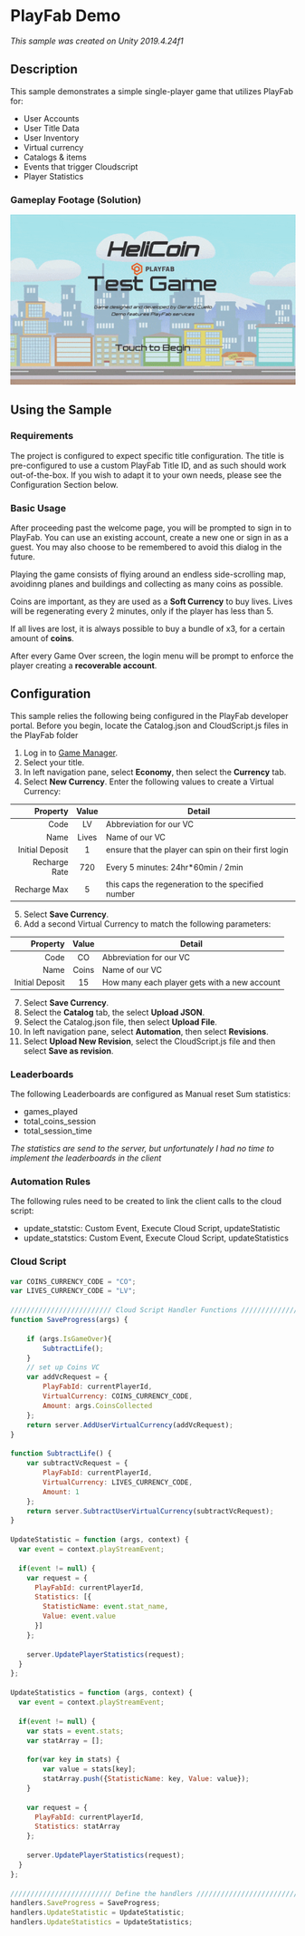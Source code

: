# PlayFab Demo
*This sample was created on Unity 2019.4.24f1*

## Description
This sample demonstrates a simple single-player  game that utilizes PlayFab for:
* User Accounts
* User Title Data
* User Inventory
* Virtual currency
* Catalogs & items
* Events that trigger Cloudscript
* Player Statistics

### Gameplay Footage (Solution)
![alt text](Recordings/gameplay.gif)

## Using the Sample

### Requirements
The project is configured to expect specific title configuration. The title is pre-configured to use a custom PlayFab Title ID, and as such should work out-of-the-box. If you wish to adapt it to your own needs, please see the Configuration Section below.

### Basic Usage
After proceeding past the welcome page, you will be prompted to sign in to PlayFab. You can use an existing account, create a new one or sign in as a guest. You may also choose to be remembered to avoid this dialog in the future.

Playing the game consists of flying around an endless side-scrolling map, avoidinng planes and buildings and collecting as many coins as possible.

Coins are important, as they are used as a **Soft Currency** to buy lives. 
Lives will be regenerating every 2 minutes, only if the player has less than 5.

If all lives are lost, it is always possible to buy a bundle of x3, for a certain amount of **coins**.

After every Game Over screen, the login menu will be prompt to enforce the player creating a **recoverable account**.

## Configuration
This sample relies the following being configured in the PlayFab developer portal.
Before you begin, locate the Catalog.json and CloudScript.js files in the PlayFab folder

1. Log in to [Game Manager](https://developer.playfab.com/).
2. Select your title.
3. In left navigation pane, select **Economy**, then select the **Currency** tab.
4. Select **New Currency**. Enter the following values to create a Virtual Currency:

  | Property | Value | Detail |
  | ---: | :---: | --- |
  | Code | LV | Abbreviation for our VC |
  | Name | Lives | Name of our VC |
  | Initial Deposit | 1 | ensure that the player can spin on their first login |
  | Recharge Rate | 720 |  Every 5 minutes: 24hr*60min / 2min |
  | Recharge Max | 5 | this caps the regeneration to the specified number |

5. Select **Save Currency**.
6. Add a second Virtual Currency to match the following parameters:

  | Property | Value | Detail |
  | ---: | :---: | --- |
  | Code | CO | Abbreviation for our VC |
  | Name | Coins | Name of our VC |
  | Initial Deposit | 15 | How many each player gets with a new account |

7. Select **Save Currency**.
8. Select the **Catalog** tab, the select **Upload JSON**.
9. Select the Catalog.json file, then select **Upload File**.
10. In left navigation pane, select **Automation**, then select **Revisions**.
11. Select **Upload New Revision**, select the CloudScript.js file and then select **Save as revision**.

### Leaderboards
The following Leaderboards are configured as Manual reset Sum statistics:

* games_played
* total_coins_session
* total_session_time

*The statistics are send to the server, but unfortunately I had no time to implement the leaderboards in the client*

### Automation Rules
The following rules need to be created to link the client calls to the cloud script:

* update_statstic: Custom Event, Execute Cloud Script, updateStatistic
* update_statstics: Custom Event, Execute Cloud Script, updateStatistics

### Cloud Script
```javascript
var COINS_CURRENCY_CODE = "CO";
var LIVES_CURRENCY_CODE = "LV";

///////////////////////// Cloud Script Handler Functions /////////////////////////
function SaveProgress(args) {

    if (args.IsGameOver){
        SubtractLife();
    }
    // set up Coins VC
    var addVcRequest = {
        PlayFabId: currentPlayerId,
        VirtualCurrency: COINS_CURRENCY_CODE,
        Amount: args.CoinsCollected
    };
    return server.AddUserVirtualCurrency(addVcRequest);
}

function SubtractLife() {
    var subtractVcRequest = {
        PlayFabId: currentPlayerId,
        VirtualCurrency: LIVES_CURRENCY_CODE,
        Amount: 1
    };
    return server.SubtractUserVirtualCurrency(subtractVcRequest);
}

UpdateStatistic = function (args, context) {
  var event = context.playStreamEvent;

  if(event != null) {
    var request = {
      PlayFabId: currentPlayerId,
      Statistics: [{
        StatisticName: event.stat_name,
        Value: event.value
      }]
    };

    server.UpdatePlayerStatistics(request);
  }
};

UpdateStatistics = function (args, context) {
  var event = context.playStreamEvent;

  if(event != null) {
    var stats = event.stats;
    var statArray = [];

    for(var key in stats) {
        var value = stats[key];
        statArray.push({StatisticName: key, Value: value});
	}

    var request = {
      PlayFabId: currentPlayerId,
      Statistics: statArray
    };

    server.UpdatePlayerStatistics(request);
  }
};

///////////////////////// Define the handlers /////////////////////////
handlers.SaveProgress = SaveProgress;
handlers.UpdateStatistic = UpdateStatistic;
handlers.UpdateStatistics = UpdateStatistics;
```
